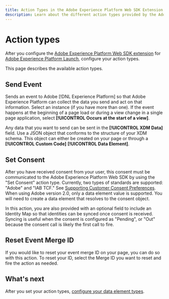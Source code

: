 ```yaml
---
title: Action Types in the Adobe Experience Platform Web SDK Extension
description: Learn about the different action types provided by the Adobe Experience Platform Web SDK extension in Adobe Experience Platform Launch.
---
```


# Action types

After you configure the [Adobe Experience Platform Web SDK extension](web-sdk-extension.md) for [Adobe Experience Platform Launch](https://experienceleague.adobe.com/docs/launch.html), configure your action types.

This page describes the available action types.

## Send Event

Sends an event to Adobe [!DNL Experience Platform] so that Adobe Experience Platform can collect the data you send and act on that information. Select an instance (if you have more than one). If the event happens at the beginning of a page load or during a view change in a single page application, select **[!UICONTROL Occurs at the start of a view]**.

Any data that you want to send can be sent in the **[!UICONTROL XDM Data]** field. Use a JSON object that conforms to the structure of your XDM schema. This object can either be created on your page or through a **[!UICONTROL Custom Code]** **[!UICONTROL Data Element]**.

## Set Consent

After you have received consent from your user, this consent must be communicated to the Adobe Experience Platform Web SDK by using the "Set Consent" action type. Currently, two types of standards are supported: "Adobe" and "IAB TCF." See [Supporting Customer Consent Preferences](../consent/supporting-consent.md). When using Adobe version 2.0, only a data element value is supported. You will need to create a data element that resolves to the consent object.

In this action, you are also provided with an optional field to include an Identity Map so that identities can be synced once consent is received. Syncing is useful when the consent is configured as "Pending", or "Out" because the consent call is likely the first call to fire.

## Reset Event Merge ID

If you would like to reset your event merge ID on your page, you can do so with this action. To reset your ID, select the Merge ID you want to reset and fire the action as needed.

## What's next

After you set your action types, [configure your data element types](data-element-types.md).